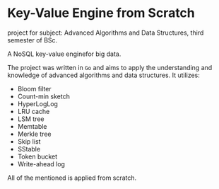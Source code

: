 # Key-Value Engine from Scratch

project for subject: Advanced Algorithms and Data Structures, third semester of BSc.

A NoSQL key-value enginefor big data.

The project was written in `Go` and aims to apply the understanding and knowledge of advanced algorithms and data structures. It utilizes:

- Bloom filter
- Count-min sketch
- HyperLogLog
- LRU cache
- LSM tree
- Memtable
- Merkle tree
- Skip list
- SStable
- Token bucket
- Write-ahead log

All of the mentioned is applied from scratch.
